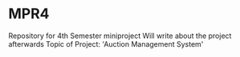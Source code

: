 # MPR4
Repository for 4th Semester miniproject
Will write about the project afterwards
Topic of Project: 'Auction Management System'
